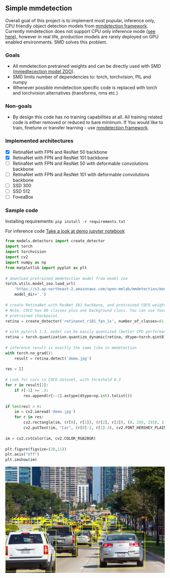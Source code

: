 ## Simple mmdetection 

Overall goal of this project is to implement most popular, inference only, CPU friendly object detection models from [mmdetection framework](https://github.com/open-mmlab/mmdetection). Currently mmdetection does not support CPU only inference mode ([see here](https://github.com/open-mmlab/mmdetection/issues/1274)), however in real life, production models are rarely deployed on GPU enabled environments. SMD solves this problem.

### Goals

* All mmdetection pretrained weights and can be directly used with SMD ([mmedtecection model ZOO](https://github.com/open-mmlab/mmdetection/blob/master/docs/MODEL_ZOO.md)).
* SMD limits number of dependencies to: torch, torchvision, PIL and numpy
* Whenever possible mmdetection specific code is replaced with torch and torchvision alternatives (transforms, nms etc.)

### Non-goals

* By design this code has no training capabilities at all. All training related code is either removed or reduced to bare minimum. If You would like to train, finetune or transfer learning - use [mmdetection framework](https://github.com/open-mmlab/mmdetection).

### Implemented architectures

- [x] RetinaNet with FPN and ResNet 50 backbone
- [x] RetinaNet with FPN and ResNet 101 backbone
- [ ] RetinaNet with FPN and ResNet 50 with deformable convolutions backbone
- [ ] RetinaNet with FPN and ResNet 101 with deformable convolutions backbone
- [ ] SSD 300
- [ ] SSD 512
- [ ] FoveaBox

### Sample code

Installing requirements: `pip install -r requirements.txt`

For inference code [Take a look at demo jupyter notebook](demo/demo.jpnby)

```python
from models.detectors import create_detector
import torch
import torchvision
import cv2
import numpy as np
from matplotlib import pyplot as plt

# download pretrained mmdetection model from model zoo
torch.utils.model_zoo.load_url(
    'https://s3.ap-northeast-2.amazonaws.com/open-mmlab/mmdetection/models/retinanet_r101_fpn_1x_20181129-f016f384.pth',
    model_dir='.')

# create RetinaNet with ResNet 101 backbone, and pretrained COCO weights
# Note: COCO has 80 classes plus one background class. You can use Your own model. Just set You number of classes and feed
# pretrained checkpoint.
retina = create_detector('retinanet_r101_fpn_1x', number_of_classes=81, pretrained='retinanet_r101_fpn_1x_20181129-f016f384.pth')

# with pytorch 1.3, model can be easily quantized (better CPU performance, smaller footprint).
retina = torch.quantization.quantize_dynamic(retina, dtype=torch.qint8)

# inference result is exactly the same like in mmdetection
with torch.no_grad():
    result = retina.detect('demo.jpg')

res = []

# Look for cars in COCO dataset, with threshold 0.3
for r in result[2]:
    if r[-1] >= .3:
        res.append(r[:-1].astype(dtype=np.int).tolist())

if len(res) > 0:
    im = cv2.imread('demo.jpg')
    for r in res:
        cv2.rectangle(im, (r[0], r[1]), (r[2], r[3]), (0, 255, 255), 3)
        cv2.putText(im, "Car", (r[0]-3, r[1]-3), cv2.FONT_HERSHEY_PLAIN, 2, (0, 255, 255), 3)

im = cv2.cvtColor(im, cv2.COLOR_RGB2BGR)

plt.figure(figsize=(20,11))
plt.axis("off")
plt.imshow(im)
```

![GitHub Logo](demo/result.jpg)